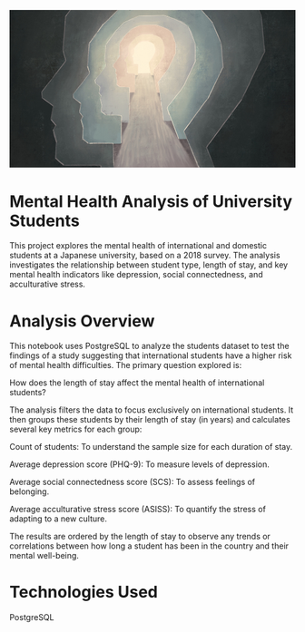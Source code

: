 ![mind](mentalhealth.jpg)
# Mental Health Analysis of University Students

This project explores the mental health of international and domestic students at a Japanese university, based on a 2018 survey. The analysis investigates the relationship between student type, length of stay, and key mental health indicators like depression, social connectedness, and acculturative stress.

# Analysis Overview

This notebook uses PostgreSQL to analyze the students dataset to test the findings of a study suggesting that international students have a higher risk of mental health difficulties. The primary question explored is:


How does the length of stay affect the mental health of international students?

The analysis filters the data to focus exclusively on international students. It then groups these students by their length of stay (in years) and calculates several key metrics for each group:

Count of students: To understand the sample size for each duration of stay.

Average depression score (PHQ-9): To measure levels of depression.

Average social connectedness score (SCS): To assess feelings of belonging.

Average acculturative stress score (ASISS): To quantify the stress of adapting to a new culture.

The results are ordered by the length of stay to observe any trends or correlations between how long a student has been in the country and their mental well-being.

# Technologies Used

PostgreSQL
